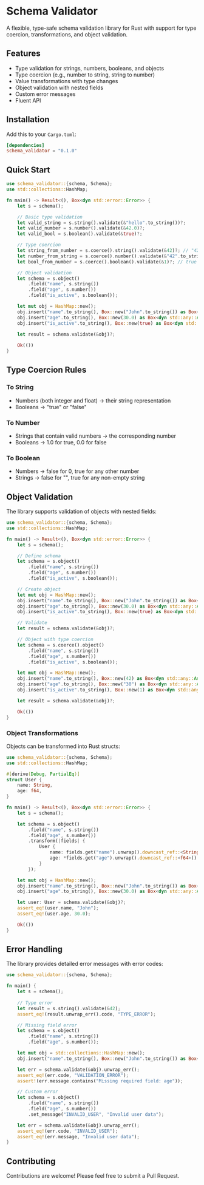 # Schema Validator

A flexible, type-safe schema validation library for Rust with support for type coercion, transformations, and object validation.

## Features

- Type validation for strings, numbers, booleans, and objects
- Type coercion (e.g., number to string, string to number)
- Value transformations with type changes
- Object validation with nested fields
- Custom error messages
- Fluent API

## Installation

Add this to your `Cargo.toml`:

```toml
[dependencies]
schema_validator = "0.1.0"
```

## Quick Start

```rust
use schema_validator::{schema, Schema};
use std::collections::HashMap;

fn main() -> Result<(), Box<dyn std::error::Error>> {
    let s = schema();

    // Basic type validation
    let valid_string = s.string().validate(&"hello".to_string())?;
    let valid_number = s.number().validate(&42.0)?;
    let valid_bool = s.boolean().validate(&true)?;

    // Type coercion
    let string_from_number = s.coerce().string().validate(&42)?; // "42"
    let number_from_string = s.coerce().number().validate(&"42".to_string())?; // 42.0
    let bool_from_number = s.coerce().boolean().validate(&1)?; // true

    // Object validation
    let schema = s.object()
        .field("name", s.string())
        .field("age", s.number())
        .field("is_active", s.boolean());

    let mut obj = HashMap::new();
    obj.insert("name".to_string(), Box::new("John".to_string()) as Box<dyn std::any::Any>);
    obj.insert("age".to_string(), Box::new(30.0) as Box<dyn std::any::Any>);
    obj.insert("is_active".to_string(), Box::new(true) as Box<dyn std::any::Any>);

    let result = schema.validate(&obj)?;
    
    Ok(())
}
```

## Type Coercion Rules

### To String
- Numbers (both integer and float) -> their string representation
- Booleans -> "true" or "false"

### To Number
- Strings that contain valid numbers -> the corresponding number
- Booleans -> 1.0 for true, 0.0 for false

### To Boolean
- Numbers -> false for 0, true for any other number
- Strings -> false for "", true for any non-empty string

## Object Validation

The library supports validation of objects with nested fields:

```rust
use schema_validator::{schema, Schema};
use std::collections::HashMap;

fn main() -> Result<(), Box<dyn std::error::Error>> {
    let s = schema();

    // Define schema
    let schema = s.object()
        .field("name", s.string())
        .field("age", s.number())
        .field("is_active", s.boolean());

    // Create object
    let mut obj = HashMap::new();
    obj.insert("name".to_string(), Box::new("John".to_string()) as Box<dyn std::any::Any>);
    obj.insert("age".to_string(), Box::new(30.0) as Box<dyn std::any::Any>);
    obj.insert("is_active".to_string(), Box::new(true) as Box<dyn std::any::Any>);

    // Validate
    let result = schema.validate(&obj)?;

    // Object with type coercion
    let schema = s.coerce().object()
        .field("name", s.string())
        .field("age", s.number())
        .field("is_active", s.boolean());

    let mut obj = HashMap::new();
    obj.insert("name".to_string(), Box::new(42) as Box<dyn std::any::Any>);  // number -> string
    obj.insert("age".to_string(), Box::new("30") as Box<dyn std::any::Any>); // string -> number
    obj.insert("is_active".to_string(), Box::new(1) as Box<dyn std::any::Any>); // number -> boolean

    let result = schema.validate(&obj)?;

    Ok(())
}
```

### Object Transformations

Objects can be transformed into Rust structs:

```rust
use schema_validator::{schema, Schema};
use std::collections::HashMap;

#[derive(Debug, PartialEq)]
struct User {
    name: String,
    age: f64,
}

fn main() -> Result<(), Box<dyn std::error::Error>> {
    let s = schema();

    let schema = s.object()
        .field("name", s.string())
        .field("age", s.number())
        .transform(|fields| {
            User {
                name: fields.get("name").unwrap().downcast_ref::<String>().unwrap().clone(),
                age: *fields.get("age").unwrap().downcast_ref::<f64>().unwrap(),
            }
        });

    let mut obj = HashMap::new();
    obj.insert("name".to_string(), Box::new("John".to_string()) as Box<dyn std::any::Any>);
    obj.insert("age".to_string(), Box::new(30.0) as Box<dyn std::any::Any>);

    let user: User = schema.validate(&obj)?;
    assert_eq!(user.name, "John");
    assert_eq!(user.age, 30.0);

    Ok(())
}
```

## Error Handling

The library provides detailed error messages with error codes:

```rust
use schema_validator::{schema, Schema};

fn main() {
    let s = schema();
    
    // Type error
    let result = s.string().validate(&42);
    assert_eq!(result.unwrap_err().code, "TYPE_ERROR");

    // Missing field error
    let schema = s.object()
        .field("name", s.string())
        .field("age", s.number());

    let mut obj = std::collections::HashMap::new();
    obj.insert("name".to_string(), Box::new("John".to_string()) as Box<dyn std::any::Any>);

    let err = schema.validate(&obj).unwrap_err();
    assert_eq!(err.code, "VALIDATION_ERROR");
    assert!(err.message.contains("Missing required field: age"));

    // Custom error
    let schema = s.object()
        .field("name", s.string())
        .field("age", s.number())
        .set_message("INVALID_USER", "Invalid user data");

    let err = schema.validate(&obj).unwrap_err();
    assert_eq!(err.code, "INVALID_USER");
    assert_eq!(err.message, "Invalid user data");
}
```

## Contributing

Contributions are welcome! Please feel free to submit a Pull Request.